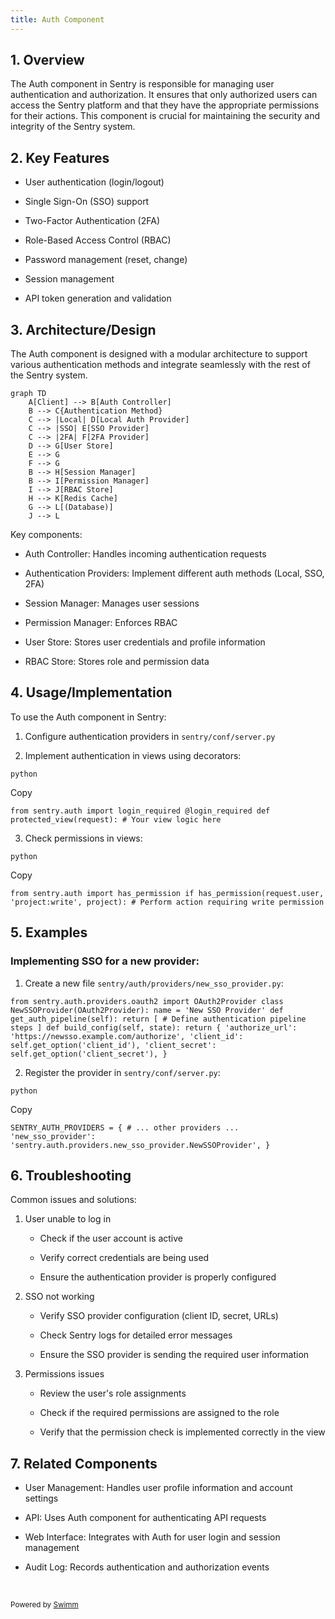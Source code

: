 ```yaml
---
title: Auth Component
---
```

## 1\. Overview

The Auth component in Sentry is responsible for managing user authentication and authorization. It ensures that only authorized users can access the Sentry platform and that they have the appropriate permissions for their actions. This component is crucial for maintaining the security and integrity of the Sentry system.

## 2\. Key Features

- User authentication (login/logout)

- Single Sign-On (SSO) support

- Two-Factor Authentication (2FA)

- Role-Based Access Control (RBAC)

- Password management (reset, change)

- Session management

- API token generation and validation

## 3\. Architecture/Design

The Auth component is designed with a modular architecture to support various authentication methods and integrate seamlessly with the rest of the Sentry system.

```mermaid
graph TD
    A[Client] --> B[Auth Controller]
    B --> C{Authentication Method}
    C --> |Local| D[Local Auth Provider]
    C --> |SSO| E[SSO Provider]
    C --> |2FA| F[2FA Provider]
    D --> G[User Store]
    E --> G
    F --> G
    B --> H[Session Manager]
    B --> I[Permission Manager]
    I --> J[RBAC Store]
    H --> K[Redis Cache]
    G --> L[(Database)]
    J --> L
```

Key components:

- Auth Controller: Handles incoming authentication requests

- Authentication Providers: Implement different auth methods (Local, SSO, 2FA)

- Session Manager: Manages user sessions

- Permission Manager: Enforces RBAC

- User Store: Stores user credentials and profile information

- RBAC Store: Stores role and permission data

## 4\. Usage/Implementation

To use the Auth component in Sentry:

1. Configure authentication providers in `sentry/conf/server.py`

2. Implement authentication in views using decorators:

```
python
```

Copy

`from sentry.auth import login_required @login_required def protected_view(request): # Your view logic here`

3. Check permissions in views:

```
python
```

Copy

`from sentry.auth import has_permission if has_permission(request.user, 'project:write', project): # Perform action requiring write permission`

## 5\. Examples

### Implementing SSO for a new provider:

1. Create a new file `sentry/auth/providers/new_sso_provider.py`:

```
from sentry.auth.providers.oauth2 import OAuth2Provider class NewSSOProvider(OAuth2Provider): name = 'New SSO Provider' def get_auth_pipeline(self): return [ # Define authentication pipeline steps ] def build_config(self, state): return { 'authorize_url': 'https://newsso.example.com/authorize', 'client_id': self.get_option('client_id'), 'client_secret': self.get_option('client_secret'), }
```

2. Register the provider in `sentry/conf/server.py`:

```
python
```

Copy

`SENTRY_AUTH_PROVIDERS = { # ... other providers ... 'new_sso_provider': 'sentry.auth.providers.new_sso_provider.NewSSOProvider', }`

## 6\. Troubleshooting

Common issues and solutions:

1. User unable to log in

   - Check if the user account is active

   - Verify correct credentials are being used

   - Ensure the authentication provider is properly configured

2. SSO not working

   - Verify SSO provider configuration (client ID, secret, URLs)

   - Check Sentry logs for detailed error messages

   - Ensure the SSO provider is sending the required user information

3. Permissions issues

   - Review the user's role assignments

   - Check if the required permissions are assigned to the role

   - Verify that the permission check is implemented correctly in the view

## 7\. Related Components

- User Management: Handles user profile information and account settings

- API: Uses Auth component for authenticating API requests

- Web Interface: Integrates with Auth for user login and session management

- Audit Log: Records authentication and authorization events

&nbsp;

<SwmMeta version="3.0.0" repo-id="Z2l0aHViJTNBJTNBc2VudHJ5LWNsYXVkZSUzQSUzQXNodWp1dXU=" repo-name="sentry-claude"><sup>Powered by [Swimm](https://app.swimm.io/)</sup></SwmMeta>
